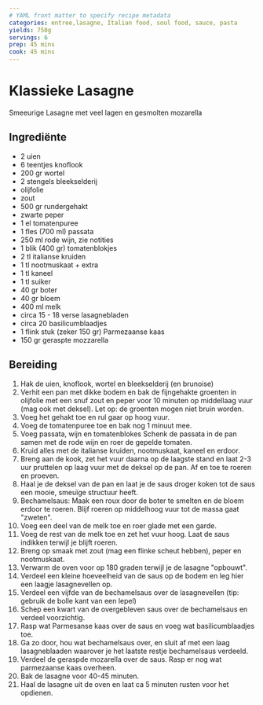 ```yaml
---
# YAML front matter to specify recipe metadata
categories: entree,lasagne, Italian food, soul food, sauce, pasta
yields: 750g
servings: 6
prep: 45 mins
cook: 45 mins
---
```

# Klassieke Lasagne
Smeeurige Lasagne met veel lagen en gesmolten mozarella

## Ingrediënte
- 2 uien
- 6 teentjes knoflook
- 200 gr wortel
- 2 stengels bleekselderij
- olijfolie
- zout
- 500 gr rundergehakt
- zwarte peper
- 1 el tomatenpuree
- 1 fles (700 ml) passata
- 250 ml rode wijn, zie notities
- 1 blik (400 gr) tomatenblokjes
- 2 tl italianse kruiden
- 1 tl nootmuskaat + extra
- 1 tl kaneel
- 1 tl suiker
- 40 gr boter
- 40 gr bloem
- 400 ml melk
- circa 15 - 18 verse lasagnebladen
- circa 20 basilicumblaadjes
- 1 flink stuk (zeker 150 gr) Parmezaanse kaas
- 150 gr geraspte mozzarella

## Bereiding
1. Hak de uien, knoflook, wortel en bleekselderij (en brunoise)
2. Verhit een pan met dikke bodem en bak de fijngehakte groenten in olijfolie met een snuf zout en peper voor 10 minuten op middellaag vuur (mag ook met deksel). Let op: de groenten mogen niet bruin worden.
2. Voeg het gehakt toe en rul gaar op hoog vuur.
3. Voeg de tomatenpuree toe en bak nog 1 minuut mee.
4. Voeg passata, wijn en tomatenblokes 
Schenk de passata in de pan samen met de rode wijn en roer de gepelde tomaten.
5. Kruid alles met de italianse kruiden, nootmuskaat, kaneel en erdoor. 
6. Breng aan de kook, zet het vuur daarna op de laagste stand en laat 2-3 uur pruttelen op laag vuur met de deksel op de pan. Af en toe te roeren en proeven.
7. Haal je de deksel van de pan en laat je de saus droger koken tot de saus een mooie, smeuïge structuur heeft.
8. Bechamelsaus: Maak een roux door de boter te smelten en de bloem erdoor te roeren. Blijf roeren op middelhoog vuur tot de massa gaat "zweten".
9. Voeg een deel van de melk toe en roer glade met een garde. 
10. Voeg de rest van de melk toe en zet het vuur hoog.  Laat de saus indikken terwijl je blijft roeren.
11. Breng op smaak met zout (mag een flinke scheut hebben), peper en nootmuskaat. 
12. Verwarm de oven voor op 180 graden terwijl je de lasagne "opbouwt".
13. Verdeel een kleine hoeveelheid van de saus op de bodem en leg hier een laagje lasagnevellen op.
14. Verdeel een vijfde van de bechamelsaus over de lasagnevellen (tip: gebruik de bolle kant van een lepel)
15. Schep een kwart van de overgebleven saus over de bechamelsaus en verdeel voorzichtig.
16. Rasp wat Parmesanse kaas over de saus en voeg wat basilicumblaadjes toe.
17. Ga zo door, hou wat bechamelsaus over, en sluit af met een laag lasagneblaaden waarover je het laatste restje bechamelsaus verdeeld.
18. Verdeel de geraspde mozarella over de saus. Rasp er nog wat parmezaanse kaas overheen.
19. Bak de lasagne voor 40-45 minuten.
20. Haal de lasagne uit de oven en laat ca 5 minuten rusten voor het opdienen.